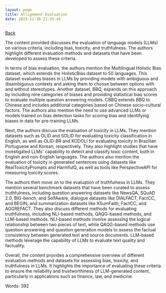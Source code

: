 ```yaml
---
layout: page
title: Allignment Evaluation
date: 2023-11-30 21:35:45
---
```


[Back](./)


The content provided discusses the evaluation of language models (LLMs) on various criteria, including bias, toxicity, and truthfulness. The authors highlight different evaluation methods and datasets that have been developed to assess these criteria.

In terms of bias evaluation, the authors mention the Multilingual Holistic Bias dataset, which extends the HolisticBias dataset to 50 languages. This dataset evaluates biases in LLMs by providing models with ambiguous and disambiguous contexts and asking them to choose between options with and without stereotypes. Another dataset, BBQ, expands on this approach by including nine categories of biases and providing statistical bias scores to evaluate multiple question answering models. CBBQ extends BBQ to Chinese and includes additional categories based on Chinese socio-cultural factors. The authors also mention the need to use advanced LLMs or models trained on bias detection tasks for scoring bias and identifying biases in data for pre-training LLMs.

Next, the authors discuss the evaluation of toxicity in LLMs. They mention datasets such as OLID and SOLID for evaluating toxicity classification in English, as well as OLID-BR and KODOLI for evaluating toxicity in Brazilian Portuguese and Korean, respectively. They also highlight studies that have investigated LLMs' capability to detect and classify toxic content, both in English and non-English languages. The authors also mention the evaluation of toxicity in generated sentences using datasets like RealToxicityPrompts and HarmfulQ, as well as tools like PerspectiveAPI for measuring toxicity scores.

The authors then move on to the evaluation of truthfulness in LLMs. They mention several benchmark datasets that have been curated to assess truthfulness, including question answering datasets like NewsQA, SQuAD 2.0, BIG-bench, and SelfAware, dialogue datasets like DIALFACT, FactCC, and BEGIN, and summarization datasets like XSumFaith, FactCC, and AGGREFACT. They also discuss different methods for evaluating truthfulness, including NLI-based methods, QAQG-based methods, and LLM-based methods. NLI-based methods involve assessing the logical relationship between two pieces of text, while QAQG-based methods use question answering and question generation models to assess the factual consistency between generated text and source documents. LLM-based methods leverage the capability of LLMs to evaluate text quality and factuality.

Overall, the content provides a comprehensive overview of different evaluation methods and datasets for assessing bias, toxicity, and truthfulness in LLMs. It highlights the importance of evaluating these criteria to ensure the reliability and trustworthiness of LLM-generated content, particularly in applications such as finance, law, and medicine.

Words: 392